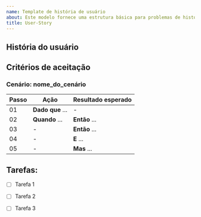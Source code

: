 ```yaml
---
name: Template de história de usuário
about: Este modelo fornece uma estrutura básica para problemas de história de usuário.
title: User-Story
---
```


## História do usuário

<!-- Aqui a história do usuário -->

## Critérios de aceitação

### Cenário: nome_do_cenário
| Passo | Ação | Resultado esperado |
| ----- | ---- | ------------------ |
| 01 | **Dado que** ... | - |
| 02 | **Quando** ... | **Então** ... |
| 03 | - | **Então** ... |
| 04 | - | **E** ... |
| 05 | - | **Mas** ... | 

## Tarefas:

- [ ] Tarefa 1
- [ ] Tarefa 2
- [ ] Tarefa 3

